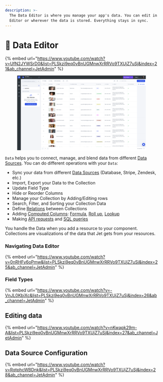 ```yaml
---
description: >-
  The Data Editor is where you manage your app's data. You can edit in the Data
  Editor or wherever the data is stored. Everything stays in sync.
---
```


# 🧮 Data Editor

{% embed url="https://www.youtube.com/watch?v=UfN2JYWSrD0&list=PLSkzi9eq0vBnUGMnwXrRRVo9TXUjZ7uSj&index=21&ab_channel=JetAdmin" %}

<figure><img src="../../.gitbook/assets/image (3) (1).png" alt=""><figcaption></figcaption></figure>

`Data` helps you to connect, manage, and blend data from different [Data Sources](../integrations/). You can do different operations with your `Data`:

* Sync your data from different [Data Sources](../integrations/) (Database, Stripe, Zendesk, etc.)
* Import, Export your Data to the Collection
* Update Field Type
* Hide or Reorder Columns
* Manage your Collection by Adding/Editing rows
* Search, Filter, and Sorting your Collection Data
* Define [Relations](../computed-columns/relations.md) between Collections
* Adding [Computed Columns](computed-columns/): [Formula](../formulas.md), [Roll up](computed-columns/rollup-column.md), [Lookup](computed-columns/lookup-column.md)
* Making [API requests](make-an-http-request.md) and [SQL queries](make-a-sql-query.md)

You handle the Data when you add a resource to your component. Collections are visualizations of the data that Jet gets from your resources.

### Navigating Data Editor

{% embed url="https://www.youtube.com/watch?v=0nRHFy6oPmw&list=PLSkzi9eq0vBnUGMnwXrRRVo9TXUjZ7uSj&index=25&ab_channel=JetAdmin" %}

### Field Types

{% embed url="https://www.youtube.com/watch?v=-VnJL0KbiXc&list=PLSkzi9eq0vBnUGMnwXrRRVo9TXUjZ7uSj&index=26&ab_channel=JetAdmin" %}

## Editing data

{% embed url="https://www.youtube.com/watch?v=nKwapk29m-A&list=PLSkzi9eq0vBnUGMnwXrRRVo9TXUjZ7uSj&index=27&ab_channel=JetAdmin" %}

## Data Source Configuration

{% embed url="https://www.youtube.com/watch?v=RqtphcWBDnk&list=PLSkzi9eq0vBnUGMnwXrRRVo9TXUjZ7uSj&index=28&ab_channel=JetAdmin" %}
